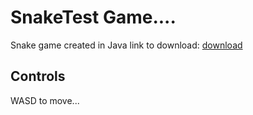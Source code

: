 # SnakeTest Game....

Snake game created in Java
link to download: [download](https://drive.google.com/file/d/1xN3p6o596HqOracdGy44nNRvfUmKTMgX/view?usp=sharing)

## Controls

WASD to move...